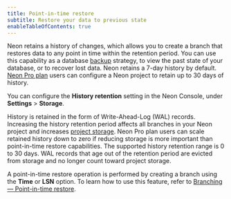 ```yaml
---
title: Point-in-time restore
subtitle: Restore your data to previous state
enableTableOfContents: true
---
```


Neon retains a history of changes, which allows you to create a branch that restores data to any point in time within the retention period. You can use this capability as a database [backup](/docs/manage/backups) strategy, to view the past state of your database, or to recover lost data. Neon retains a 7-day history by default. [Neon Pro plan](/docs/introduction/pro-plan) users can configure a Neon project to retain up to 30 days of history.

You can configure the **History retention** setting in the Neon Console, under **Settings** > **Storage**.

History is retained in the form of Write-Ahead-Log (WAL) records. Increasing the history retention period affects all branches in your Neon project and increases [project storage](/docs/introduction/billing#project-storage). Neon Pro plan users can scale retained history down to zero if reducing storage is more important than point-in-time restore capabilities. The supported history retention range is 0 to 30 days. WAL records that age out of the retention period are evicted from storage and no longer count toward project storage.

A point-in-time restore operation is performed by creating a branch using the **Time** or **LSN** option. To learn how to use this feature, refer to [Branching — Point-in-time restore](https://neon.tech/docs/guides/branching-pitr).
